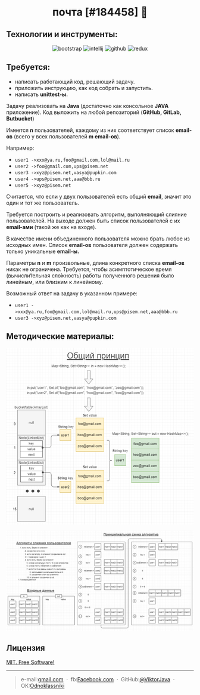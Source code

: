 <h1 align="center">почта [#184458] 👋</h1>

## Технологии и инструменты:
<p align="center">
<img src="https://www.vectorlogo.zone/logos/java/java-ar21.svg" alt="bootstrap" width="120" height="60"/>
<img src="https://upload.wikimedia.org/wikipedia/commons/thumb/d/d5/IntelliJ_IDEA_Logo.svg/1024px-IntelliJ_IDEA_Logo.svg.png" alt="intellij" height="60"/>
<img src="https://www.vectorlogo.zone/logos/github/github-ar21.svg" alt="github" height="60"/>
<img src="https://upload.wikimedia.org/wikipedia/commons/thumb/0/0b/Maven_logo.svg/680px-Maven_logo.svg.png" alt="redux" height="40"/>
</p>

## Требуется:
* написать работающий код, решающий задачу.
* приложить инструкцию, как код собрать и запустить.
* написать **unittest-ы.**


Задачу реализовать на **Java** (достаточно как консольное **JAVA** приложение).
Код выложить на любой репозиторий (**GitHub, GitLab, Butbucket**)

Имеется **n** пользователей, каждому из них соответствует список **email-ов** (всего у всех пользователей **m email-ов**).

Например:
* `user1 ->xxx@ya.ru,foo@gmail.com,lol@mail.ru`
* `user2 ->foo@gmail.com,ups@pisem.net`
* `user3 ->xyz@pisem.net,vasya@pupkin.com`
* `user4 ->ups@pisem.net,aaa@bbb.ru`
* `user5 ->xyz@pisem.net`

Считается, что если у двух пользователей есть общий **email**, значит это один и тот же пользователь. 

Требуется построить и реализовать алгоритм, выполняющий слияние пользователей. На выходе должен быть список пользователей с их **email-ами** (такой же как на входе).

В качестве имени объединенного пользователя можно брать любое из исходных имен. Список **email-ов** пользователя должен содержать только уникальные **email-ы.**

Параметры **n** и **m** произвольные, длина конкретного списка **email-ов** никак не ограничена.
Требуется, чтобы асимптотическое время (вычисли́тельная сло́жность) работы полученного решения было линейным, или близким к линейному.

Возможный ответ на задачу в указанном примере:
* `user1 ->xxx@ya.ru,foo@gmail.com,lol@mail.ru,ups@pisem.net,aaa@bbb.ru`
* `user3 ->xyz@pisem.net,vasya@pupkin.com`

## Методические материалы:

![Pic](pic/mailpic.png)

![Pic](pic/mergeUsers.png)

## Лицензия
	
[MIT. Free Software!](https://github.com/ViktorJava/job4j/tree/master/LICENSE)

---

>e-mail:[gmail.com](mailto:gipsyscrew@gmail.com) &nbsp;&middot;&nbsp;
>fb:[Facebook.com](https://www.facebook.com/viktor.vdovichenko) &nbsp;&middot;&nbsp;
> GitHub:[@ViktorJava](https://github.com/ViktorJava) &nbsp;&middot;&nbsp;
> OK:[Odnoklassniki](https://ok.ru/profile/571539586668)

